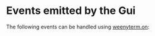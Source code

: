 # Events emitted by the Gui

The following events can be handled using [weenyterm.on](../weenyterm/on.md):

